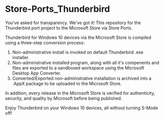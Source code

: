 # Store-Ports_Thunderbird
You've asked for transparency. We've got it! This repository for the Thunderbird port project to the Microsoft Store via Store Ports. 

Thunderbird for Windows 10 devices via the Microsoft Store is compiled using a three-step conversion process:
  1. Non-administrative install is invoked on default Thunderbird .exe installer.
  2. Non-administrative installed program, along with all it's compenents and files are exported to a sandboxed workspace using the Microsoft Desktop App Converter.
  3. Converted/Exported non-administrative installation is archived into a .AppX package to be uploaded to the Microsoft Store.
  
In addition, every release in the Microsoft Store is verified for authenticity, security, and quality by Microsoft before being published.

Enjoy Thunderbird on your Windows 10 devices, all without turning S-Mode off!
